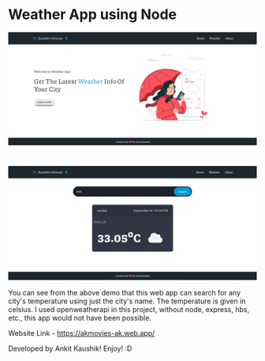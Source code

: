 # Weather App using Node

![App Screenshot](public/images/demo1.png)

#

![App Screenshot](public/images/demo2.png)

You can see from the above demo that this web app can search for any city's temperature using just the city's name. The temperature is given in celsius. I used openweatherapi in this project, without node, express, hbs, etc., this app would not have been possible. 

Website Link - https://akmovies-ak.web.app/

Developed by Ankit Kaushik! Enjoy! :D
